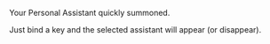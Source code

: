 Your Personal Assistant quickly summoned.

Just bind a key and the selected assistant will appear (or disappear).